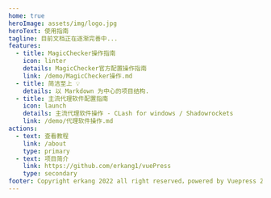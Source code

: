 ```yaml
---
home: true
heroImage: assets/img/logo.jpg
heroText: 使用指南
tagline: 目前文档正在逐渐完善中...
features:
  - title: MagicChecker操作指南
    icon: linter
    details: MagicChecker官方配置操作指南
    link: /demo/MagicChecker操作.md
  - title: 简洁至上 💡
    details: 以 Markdown 为中心的项目结构.
  - title: 主流代理软件配置指南
    icon: launch
    details: 主流代理软件操作 - CLash for windows / Shadowrockets
    link: /demo/代理软件操作.md
actions:
  - text: 查看教程
    link: /about
    type: primary
  - text: 项目简介
    link: https://github.com/erkang1/vuePress
    type: secondary
footer: Copyright erkang 2022 all right reserved，powered by Vuepress 2.0-beta
---
```


